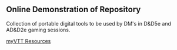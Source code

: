## Online Demonstration of Repository ##

Collection of portable digital tools to be used by DM's in D&D5e and AD&D2e gaming sessions.

[myVTT Resources](https://syrustemplar.github.io/vtt/)
